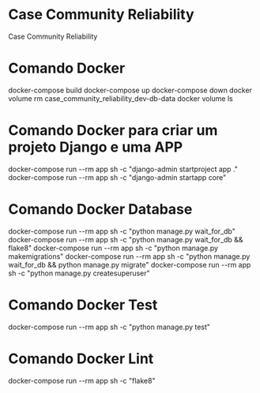 # Case Community Reliability
Case Community Reliability

# Comando Docker
docker-compose build
docker-compose up
docker-compose down
docker volume rm case_community_reliability_dev-db-data
docker volume ls

# Comando Docker para criar um projeto Django e uma APP
docker-compose run --rm app sh -c "django-admin startproject app ."
docker-compose run --rm app sh -c "django-admin startapp core"

# Comando Docker Database
docker-compose run --rm app sh -c "python manage.py wait_for_db"
docker-compose run --rm app sh -c "python manage.py wait_for_db && flake8"
docker-compose run --rm app sh -c "python manage.py makemigrations"
docker-compose run --rm app sh -c "python manage.py wait_for_db && python manage.py migrate"
docker-compose run --rm app sh -c "python manage.py createsuperuser"

# Comando Docker Test
docker-compose run --rm app sh -c "python manage.py test"

# Comando Docker Lint
docker-compose run --rm app sh -c "flake8"
